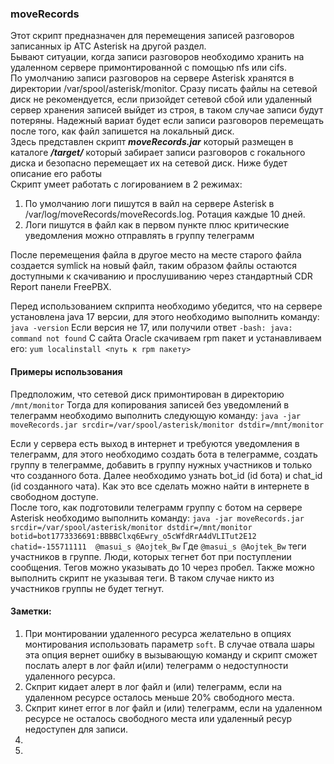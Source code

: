 ### moveRecords   

Этот скрипт предназначен для перемещения записей разговоров записанных ip АТС Asterisk на другой раздел.  
Бывают ситуации, когда записи разговоров необходимо хранить на удаленном сервере примонтированной с помощью nfs или cifs.   
По умолчанию записи разговоров на сервере Asterisk хранятся в директории /var/spool/asterisk/monitor.
Сразу писать файлы на сетевой диск не рекомендуется, если призойдет сетевой сбой или удаленный сервер хранения записей выйдет из строя, в таком случае записи будут потеряны. 
Надежный вариат будет если записи разговоров перемещать после того, как файл запишется на локальный диск.   
Здесь представлен скрипт ***moveRecords.jar*** который размещен в каталоге ***/target/*** который забирает записи разговоров с гокального диска и безопасно перемещает их на сетевой диск. Ниже будет описание его работы   
Скрипт умеет работать с логированием в 2 режимах:   
1. По умолчанию логи пишутся в вайл на сервере Asterisk в /var/log/moveRecords/moveRecords.log. Ротация каждые 10 дней.
2. Логи пишутся в файл как в первом пункте плюс критические уведомления можно отправлять в группу телеграмм   

После перемещения файла в другое место на месте старого файла создается symlick на новый файл, таким образом файлы остаются доступными к скачиванию и прослушиванию через стандартный CDR Report панели FreePBX.

Перед использованием скприпта необходимо убедится, что на сервере установлена java 17 версии, для этого необходимо выполнить команду:
```java -version```
Если версия не 17, или получили ответ ```-bash: java: command not found```
С сайта Oracle скачиваем rpm пакет и устанавливаем его:
```yum localinstall <путь к rpm пакету>```

#### Примеры использования
Предположим, что сетевой диск примонтирован в директорию ```/mnt/monitor```
Тогда для копирования записей без уведомлений в телеграмм необходимо выполнить следующую команду:
```java -jar moveRecords.jar srcdir=/var/spool/asterisk/monitor dstdir=/mnt/monitor```

Если у сервера есть выход в интернет и требуются уведомления в телеграмм, для этого необходимо создать бота в телеграмме, создать группу в телеграмме, добавить в группу нужных участников и только что созданного бота.
Далее необходимо узнать bot_id (id бота) и chat_id (id созданного чата). Как это все сделать можно найти в интернете в свободном доступе.   
После того, как подготовили телеграмм группу с ботом на сервере Asterisk необходимо выполнить команду:
```java -jar moveRecords.jar srcdir=/var/spool/asterisk/monitor dstdir=/mnt/monitor botid=bot1773336691:BBBBClxq6Ewry_o5cWfdRrA4dVLITut2E12 chatid=-155711111  @masui_s @Aojtek_Bw```
Где ```@masui_s @Aojtek_Bw``` теги участников в группе. Люди, которых тегнет бот при поступлении сообщения.
Тегов можно указывать до 10 через пробел. Также можно выполнить скрипт не указывая теги. В таком случае никто из участников группы не будет тегнут.

#### Заметки:
1. При монтировании удаленного ресурса желательно в опциях монтирования использовать параметр ```soft```. В случае отвала шары эта опция вернет ошибку в вызывающую команду и скрипт сможет послать алерт в лог файл и(или) телеграмм о недоступности удаленного ресурса.
2. Скприт кидает алерт в лог файл и (или) телеграмм, если на удаленном ресурсе осталось меньше 20% свободного места.
3. Скприт кинет error в лог файл и (или) телеграмм, если на удаленном ресурсе не осталось свободного места или удаленный ресур недоступен для записи.
2. 
2. 